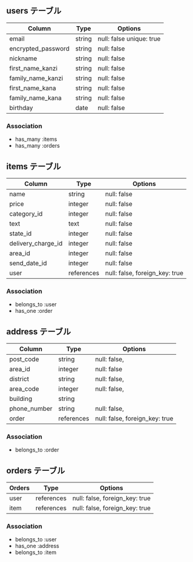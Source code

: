 
## users テーブル

| Column               | Type   | Options     |
| -------------------- | ------ | ----------- |
| email                | string | null: false unique: true |
| encrypted_password   | string | null: false |
| nickname             | string | null: false |
| first_name_kanzi     | string | null: false |
| family_name_kanzi    | string | null: false |
| first_name_kana      | string | null: false |
| family_name_kana     | string | null: false |
| birthday             | date | null: false |

### Association

- has_many :items
- has_many :orders



## items テーブル

| Column          | Type       | Options                        |
| --------------- | ---------- | ------------------------------ |
| name            | string     | null: false                    |
| price           | integer    | null: false                    |
| category_id     | integer    | null: false                    |
| text            | text       | null: false                    |
| state_id        | integer    | null: false                    |
| delivery_charge_id | integer    | null: false                    |
| area_id            | integer    | null: false                    |
| send_date_id       | integer    | null: false                    |
| user           | references | null: false, foreign_key: true |

### Association

- belongs_to :user
- has_one :order

## address テーブル

| Column    | Type       | Options                        |
| --------- | ---------- | ------------------------------ |
| post_code | string     | null: false,                   |
| area_id   | integer    | null: false                    |
| district  | string     | null: false,                   |
| area_code | integer    | null: false,                   |
| building  | string     |                                |
| phone_number   | string    | null: false,               |
| order     | references | null: false, foreign_key: true |

### Association


- belongs_to :order


## orders テーブル

| Orders    | Type       | Options                        |
| --------- | ---------- | ------------------------------ |
| user      | references | null: false, foreign_key: true |
| item      | references | null: false, foreign_key: true |


### Association

- belongs_to :user
- has_one :address
- belongs_to :item

